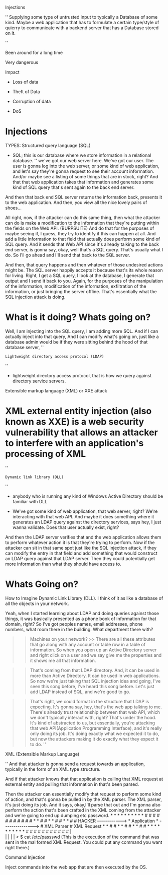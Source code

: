 Injections

''
Supplying some type of untrusted input to typically a Database of some kind.
Maybe a web application that has to formulate a certain type/style of quierry to communicate with a backend server that has a Database stored on it.

''

Been around for a long time


Very dangerous


Impact


- Loss of data

- Theft of Data

- Corruption of data

- DoS


# Injections

TYPES:
Structured query language (SQL)

- SQL; this is our database where we store information in a relational database.
''
we've got our web server here. We've got our user. The user is gonna log into the web server, or some kind of web application, and let's say they're gonna request to see their account information. And/or maybe see a listing of some things that are in stock, right? And that that web application takes that information and generates some kind of SQL query that's sent again to the back end server. 

And then that back end SQL server returns the information back, presents it to the web application. And then, you view all the nice lovely pairs of shoes... 

All right, now, if the attacker can do this same thing, then what the attacker can do is make a modification to the information that they're putting within the fields on the Web API. (BURPSUITE) And do that for the purposes of maybe seeing if, I guess, they try to identify if this can happen at all. And add a little information to that field that actually does perform some kind of SQL query. And it sends that Web API since it's already talking to the back end server, is gonna say, okay, well that's a SQL query. That's usually what I do. So I'll go ahead and I'll send that back to the SQL server. 

And then, that query happens and then whatever of those undesired actions might be. The SQL server happily accepts it because that's its whole reason for living. Right, I get a SQL query, I look at the database, I generate that output and I send it back to you. Again, for the purposes of the manipulation of the information, modification of the information, exfiltration of the information, or just bringing the server offline. That's essentially what the SQL injection attack is doing.

# What is it doing? Whats going on?

Well, I am injecting into the SQL query, I am adding more SQL. And if I can actually inject into that query, And I can modify what's going on, just like a database admin would be if they were sitting behind the hood of that database server, 
''



    Lightweight directory access protocol (LDAP)
''
- lightweight directory access protocol, that is how we query against directory service servers. 

Extensible markup language (XML) or XXE attack

# XML external entity injection (also known as XXE) is a web security vulnerability that allows an attacker to interfere with an application's processing of XML 
''

    Dynamic link library (DLL)

''
-  anybody who is running any kind of Windows Active Directory should be familiar with DLL

-  We've got some kind of web application, that web server, right? We're interacting with that web API. And maybe it does something where it generates an LDAP query against the directory services, says hey, I just wanna validate. Does that user actually exist, right? 

And then the LDAP server verifies that and the web application allows them to perform whatever action it is that they're trying to perform. Now if the attacker can sit in that same spot just like the SQL injection attack, if they can modify the entry in that field and add something that would construct an LDAP query against that LDAP server. Then they could potentially get more information than what they should have access to.

# Whats Going on?

 How to Imagine Dynamic Link Library (DLL). I think of it as like a database of all the objects in your network. 
 
 Yeah, when I started learning about LDAP and doing queries against those things, it was basically presented as a phone book of information for that domain, right? So I've got peoples names, email addresses, phone numbers, what room there in the building. What department there with? 
 
 >> Machines on your network? >> There are all these attributes that go along with any account or table row in a table of information. So when you open up an Active Directory server and right click on a user and we say give me the properties and it shows me all that information. 
 
 >> That's coming from that LDAP directory. And, it can be used in more than Active Directory. It can be used in web applications. So now we're just taking that SQL injection idea and going, I've seen this song before, I've heard this song before. Let's just add LDAP instead of SQL, and we're good to go. 
 
 >> That's right, we could format in the structure that LDAP is expecting. It's gonna say, hey, that's the web app talking to me. There's already trust relationship between that web API, which we don't typically interact with, right? That's under the hood. It's kind of abstracted to us, but essentially, you're attacking that web API(Application Programming Interface), and it's really only doing its job. It's doing exactly what we expected it to do, but now the attackers making it do exactly what they expect it to do.
''

XML (Extensible Markup Language)


''
And that attacker is gonna send a request towards an application, typically in the form of an XML type structure.

And if that attacker knows that that application is calling that XML request at external entity and pulling that information in that's been parsed. 

Then the attacker can essentially modify that request to perform some kind of action, and that's gonna be pulled in by the XML parser. The XML parser, it's just doing its job. And it says, okay,I'll parse that out and I'm gonna also perform the action that's been crafted in the XML coming from the attacker and we're going to end up dumping etc password.
                       * * * * * * * * * *                     # # # # # # # # # # # 
                       *                 *                     #                   #
                       *                 *                     #                   #
                       *                 *                     #                   #
HACKER ------------>   *  Application    *  --------------->   #   XML Parser      #
        XML Request    *                 *                     #                   #
                       *                 *                     #                   #
                       *                 *                     #                   #
                       * * * * * * * * * *                     # # # # # # # # # # # 
                                                                         |   
                                                                         |
                                                                         |
                                                                         |
                                                                         |
                                                                         > $ cat /etc/passswd  (This is the execution of the command that was sent in the mal formed XML Request. You could put any command you want right there.)













Command Injection


Inject commands into the web app that are then executed by the OS.